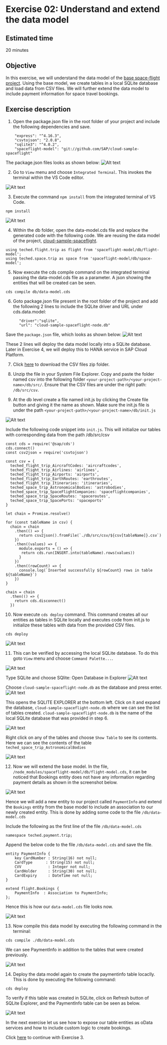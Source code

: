 # Exercise 02: Understand and extend the data model

## Estimated time

20 minutes

## Objective

In this exercise, we will understand the data model of the [base space-flight project](https://github.com/SAP/cloud-sample-spaceflight). Using the base model, we create tables in a local SQLite database and load data from CSV files. We will further extend the data model to include payment information for space travel bookings.

## Exercise description

1. Open the package.json file in the root folder of your project and include the following dependencies and save.
```
    "express": "^4.16.3",
    "csvtojson": "2.0.8",
    "sqlite3": "^4.0.2",
    "spaceflight-model": "git://github.com/SAP/cloud-sample-spaceflight"
```

The package.json files looks as shown below:
![Alt text](./images/package.png?raw=true) 

2. Go to `View` menu and choose `Integrated Terminal`. This invokes the terminal within the VS Code editor.

![Alt text](./images/invoke_terminal.png?raw=true) 

3. Execute the command `npm install` from the integrated terminal of VS Code. 
```
npm install
```
![Alt text](./images/npm_install.png?raw=true)

4. Within the db folder, open the data-model.cds file and replace the generated code with the following code. We are reusing the data model of the project, [cloud-sample-spaceflight](https://github.com/SAP/cloud-sample-spaceflight).

```
using teched.flight.trip as flight from 'spaceflight-model/db/flight-model';
using teched.space.trip as space from 'spaceflight-model/db/space-model';
```
5. Now execute the cds compile command on the integrated terminal passing the data-model.cds file as a parameter. A json showing the entities that will be created can be seen.
```
cds compile db/data-model.cds
```
6. Goto package.json file present in the root folder of the project and add the following 2 lines to include the SQLite driver and URL under cds.data.model:
```
      "driver":"sqlite",            
      "url": "cloud-sample-spaceflight-node.db"
```
Save the `package.json` file, which looks as shown below:
![Alt text](./images/sql_driver.png?raw=true)

These 2 lines will deploy the data model locally into a SQLite database. Later in Exercise 4, we will deploy this to HANA service in SAP Cloud Platform.

7. Click [here](https://github.com/SAP/cloud-sample-spaceflight-node/raw/master/-exercises-/docs/csv.zip) to download the CSV files zip folder. 

8. Unzip the file in your System File Explorer. Copy and paste the folder named csv into the following folder `<your-project-path>/<your-project-name>/db/src/`. Ensure that the CSV files are under the right path: `/db/src/csv`.

9. At the db level create a file named init.js by clicking the Create file button and giving it the name as shown. Make sure the init.js file is under the path `<your-project-path>/<your-project-name>/db/init.js`

![Alt text](./images/init.png?raw=true)

Include the following code snippet into `init.js`. This will initialize our tables with corresponding data from the path /db/src/csv
```
const cds = require('@sap/cds')
cds.connect()
const csv2json = require('csvtojson')

const csv = {
  teched_flight_trip_AircraftCodes: 'aircraftcodes',
  teched_flight_trip_Airlines: 'airlines',
  teched_flight_trip_Airports: 'airports',
  teched_flight_trip_EarthRoutes: 'earthroutes',
  teched_flight_trip_Itineraries: 'itineraries',
  teched_space_trip_AstronomicalBodies: 'astrobodies',
  teched_space_trip_SpaceFlightCompanies: 'spaceflightcompanies',
  teched_space_trip_SpaceRoutes: 'spaceroutes',
  teched_space_trip_SpacePorts: 'spaceports'
}

let chain = Promise.resolve()

for (const tableName in csv) {
  chain = chain
    .then(() => {
      return csv2json().fromFile(`./db/src/csv/${csv[tableName]}.csv`)
    })
    .then((values) => {
      module.exports = () => {
       return cds.run(INSERT.into(tableName).rows(values))
      }
    })
    .then((rowCount) => {
      console.log(`Inserted successfully ${rowCount} rows in table ${tableName}`)
    })
}

chain = chain
  .then(() => {
    return cds.disconnect()
  })
```

10. Now execute `cds deploy` command. This command creates all our entities as tables in SQLite locally and executes code from init.js to initialize these tables with data from the provided CSV files. 
```
cds deploy
```
![Alt text](./images/table_initialize.png?raw=true)

11. This can be verified by accessing the local SQLite database. To do this goto `View` menu and choose `Command Palette...`.

![Alt text](./images/command_palette.png?raw=true)

Type SQLite and choose SQlite: Open Database in Explorer
![Alt text](./images/SQLite_open.png?raw=true)

Choose `cloud-sample-spaceflight-node.db` as the database and press enter. 
![Alt text](./images/open_db.png?raw=true)

This opens the SQLITE EXPLORER at the bottom left. Click on it and expand the database, `cloud-sample-spaceflight-node.db` where we can see the list of tables created. `cloud-sample-spaceflight-node.db` is the name of the local SQLite database that was provided in step 6.

![Alt text](./images/sqlite_left.png?raw=true)

Right click on any of the tables and choose `Show Table` to see its contents. Here we can see the contents of the table `teched_space_trip_AstronomicalBodies`

![Alt text](./images/table_contents.png?raw=true)

12. Now we will extend the base model. In the file, `/node_modules/spaceflight-model/db/flight-model.cds`, it can be noticed that Bookings entity does not have any information regarding payment details as shown in the screenshot below. 

![Alt text](./images/bookings.png?raw=true)

Hence we will add a new entity to our project called `PaymentInfo` and extend the `Bookings` entity from the base model to include an association to our newly created entity. This is done by adding some code to the file `/db/data-model.cds`

Include the following as the first line of the file `/db/data-model.cds`
```
namespace teched.payment.trip;
```
Append the below code to the file `/db/data-model.cds` and save the file.
```
entity PaymentInfo {
    key CardNumber : String(16) not null;
    CardType      : String(15) not null;
    CVV            : Integer not null;
    CardHolder     : String(30) not null;
    CardExpiry     : DateTime not null;
}

extend flight.Bookings {
    PaymentInfo  : Association to PaymentInfo;
};
```

Hence this is how our `data-model.cds` file looks now.

![Alt text](./images/dataModelExtend.png?raw=true)

13. Now compile this data model by executing the following command in the terminal:
```
cds compile ./db/data-model.cds
```
We can see PaymentInfo in addition to the tables that were created previously.

![Alt text](./images/payment_compile.png?raw=true)

14. Deploy the data model again to create the paymentinfo table locaclly. This is done by executing the following command:
```
cds deploy
```
To verify if this table was created in SQLite, click on Refresh button of SQLite Explorer, and the PaymentInfo table can be seen as below.

![Alt text](./images/payment_table.png?raw=true)

In the next exercise let us see how to expose our table entities as oData services and how to include custom logic to create bookings.

Click [here](../exercise03/README.md) to continue with Exercise 3.
